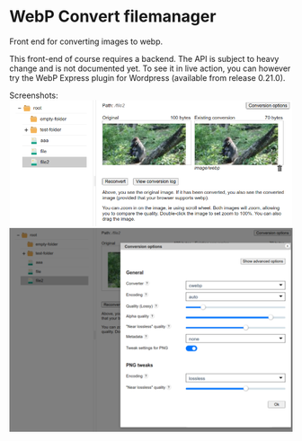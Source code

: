 # WebP Convert filemanager
Front end for converting images to webp.

This front-end of course requires a backend. The API is subject to heavy change and is not documented yet. To see it in live action, you can however try the WebP Express plugin for Wordpress (available from release 0.21.0).

Screenshots:
![File Properties](https://raw.githubusercontent.com/rosell-dk/webp-convert-filemanager/master/docs/wcfm-screenshot1.png)
![Conversion options](https://raw.githubusercontent.com/rosell-dk/webp-convert-filemanager/master/docs/wcfm-screenshot2.png)
